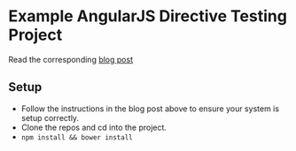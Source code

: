 # Example AngularJS Directive Testing Project 

Read the corresponding [blog post](http://www.newtriks.com/2013/04/26/how-to-test-an-angularjs-directive/)

## Setup

* Follow the instructions in the blog post above to ensure your system is setup correctly.
* Clone the repos and cd into the project.
* `npm install && bower install`